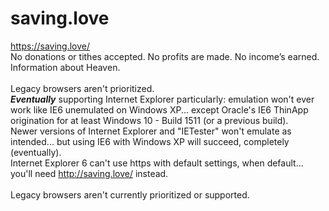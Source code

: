 # saving.love

https://saving.love/ <br>
No donations or tithes accepted. No profits are made. No income’s earned. <br>
Information about Heaven. <br><br>
Legacy browsers aren't prioritized. <br>
<i><b>Eventually</b></i> supporting Internet Explorer particularly: emulation won't ever work like IE6 unemulated on Windows XP... except Oracle's IE6 ThinApp origination for at least Windows 10 - Build 1511 (or a previous build). <br>
Newer versions of Internet Explorer and "IETester" won't emulate as intended... but using IE6 with Windows XP will succeed, completely (eventually). <br>
Internet Explorer 6 can't use https with default settings, when default... you'll need http://saving.love/ instead. <br><br>
Legacy browsers aren't currently prioritized or supported.
